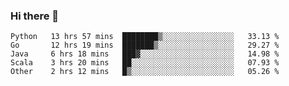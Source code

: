 ### Hi there 👋

<!--
**yeya24/yeya24** is a ✨ _special_ ✨ repository because its `README.md` (this file) appears on your GitHub profile.

Here are some ideas to get you started:

- 🔭 I’m currently working on ...
- 🌱 I’m currently learning ...
- 👯 I’m looking to collaborate on ...
- 🤔 I’m looking for help with ...
- 💬 Ask me about ...
- 📫 How to reach me: ...
- 😄 Pronouns: ...
- ⚡ Fun fact: ...
-->

<!--START_SECTION:waka-->
```text
Python   13 hrs 57 mins  ████████▒░░░░░░░░░░░░░░░░   33.13 % 
Go       12 hrs 19 mins  ███████▒░░░░░░░░░░░░░░░░░   29.27 % 
Java     6 hrs 18 mins   ███▓░░░░░░░░░░░░░░░░░░░░░   14.98 % 
Scala    3 hrs 20 mins   ██░░░░░░░░░░░░░░░░░░░░░░░   07.93 % 
Other    2 hrs 12 mins   █▒░░░░░░░░░░░░░░░░░░░░░░░   05.26 % 
```
<!--END_SECTION:waka-->

